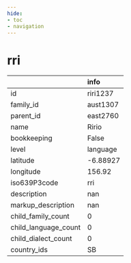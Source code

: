 ```yaml
---
hide:
- toc
- navigation
---
```

# rri
|                      | info     |
|:---------------------|:---------|
| id                   | riri1237 |
| family_id            | aust1307 |
| parent_id            | east2760 |
| name                 | Ririo    |
| bookkeeping          | False    |
| level                | language |
| latitude             | -6.88927 |
| longitude            | 156.92   |
| iso639P3code         | rri      |
| description          | nan      |
| markup_description   | nan      |
| child_family_count   | 0        |
| child_language_count | 0        |
| child_dialect_count  | 0        |
| country_ids          | SB       |